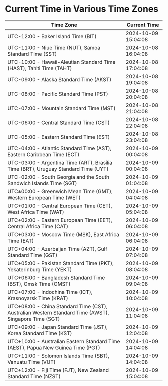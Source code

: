 # Current Time in Various Time Zones

| Time Zone | Current Time |
|-----------|--------------|
| UTC-12:00 - Baker Island Time (BIT) | 2024-10-09 15:04:08 |
| UTC-11:00 - Niue Time (NUT), Samoa Standard Time (SST) | 2024-10-08 16:04:08 |
| UTC-10:00 - Hawaii-Aleutian Standard Time (HAST), Tahiti Time (TAHT) | 2024-10-08 17:04:08 |
| UTC-09:00 - Alaska Standard Time (AKST) | 2024-10-08 19:04:08 |
| UTC-08:00 - Pacific Standard Time (PST) | 2024-10-08 20:04:08 |
| UTC-07:00 - Mountain Standard Time (MST) | 2024-10-08 21:04:08 |
| UTC-06:00 - Central Standard Time (CST) | 2024-10-08 22:04:08 |
| UTC-05:00 - Eastern Standard Time (EST) | 2024-10-08 23:04:08 |
| UTC-04:00 - Atlantic Standard Time (AST), Eastern Caribbean Time (ECT) | 2024-10-09 00:04:08 |
| UTC-03:00 - Argentina Time (ART), Brasília Time (BRT), Uruguay Standard Time (UYT) | 2024-10-09 00:04:08 |
| UTC-02:00 - South Georgia and the South Sandwich Islands Time (SGT) | 2024-10-09 01:04:08 |
| UTC±00:00 - Greenwich Mean Time (GMT), Western European Time (WET) | 2024-10-09 04:04:08 |
| UTC+01:00 - Central European Time (CET), West Africa Time (WAT) | 2024-10-09 05:04:08 |
| UTC+02:00 - Eastern European Time (EET), Central Africa Time (CAT) | 2024-10-09 06:04:08 |
| UTC+03:00 - Moscow Time (MSK), East Africa Time (EAT) | 2024-10-09 06:04:08 |
| UTC+04:00 - Azerbaijan Time (AZT), Gulf Standard Time (GST) | 2024-10-09 07:04:08 |
| UTC+05:00 - Pakistan Standard Time (PKT), Yekaterinburg Time (YEKT) | 2024-10-09 08:04:08 |
| UTC+06:00 - Bangladesh Standard Time (BST), Omsk Time (OMST) | 2024-10-09 09:04:08 |
| UTC+07:00 - Indochina Time (ICT), Krasnoyarsk Time (KRAT) | 2024-10-09 10:04:08 |
| UTC+08:00 - China Standard Time (CST), Australian Western Standard Time (AWST), Singapore Time (SGT) | 2024-10-09 11:04:08 |
| UTC+09:00 - Japan Standard Time (JST), Korea Standard Time (KST) | 2024-10-09 12:04:08 |
| UTC+10:00 - Australian Eastern Standard Time (AEST), Papua New Guinea Time (PGT) | 2024-10-09 14:04:08 |
| UTC+11:00 - Solomon Islands Time (SBT), Vanuatu Time (VUT) | 2024-10-09 14:04:08 |
| UTC+12:00 - Fiji Time (FJT), New Zealand Standard Time (NZST) | 2024-10-09 15:04:08 |
